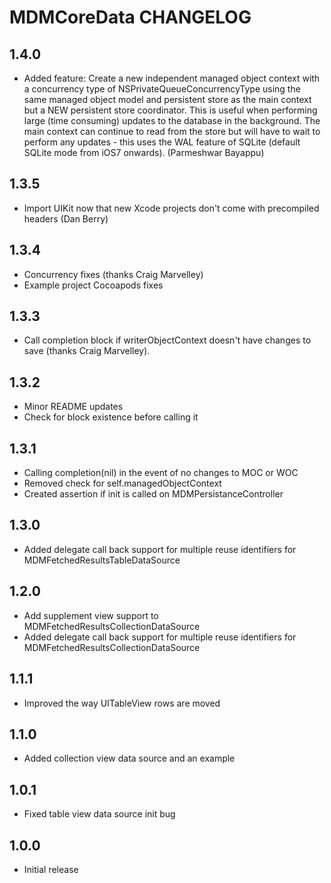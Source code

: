# MDMCoreData CHANGELOG

## 1.4.0
* Added feature: Create a new independent managed object context with a concurrency type of
NSPrivateQueueConcurrencyType using the same managed object model and persistent store as
the main context but a NEW persistent store coordinator. This is useful when performing
large (time consuming) updates to the database in the background. The main context can
continue to read from the store but will have to wait to perform any updates - this uses
the WAL feature of SQLite (default SQLite mode from iOS7 onwards). (Parmeshwar Bayappu)

## 1.3.5
* Import UIKit now that new Xcode projects don't come with precompiled headers (Dan Berry)

## 1.3.4
* Concurrency fixes (thanks Craig Marvelley)
* Example project Cocoapods fixes

## 1.3.3
* Call completion block if writerObjectContext doesn't have changes to save (thanks Craig Marvelley).

## 1.3.2
* Minor README updates
* Check for block existence before calling it

## 1.3.1
* Calling completion(nil) in the event of no changes to MOC or WOC
* Removed check for self.managedObjectContext
* Created assertion if init is called on MDMPersistanceController

## 1.3.0
* Added delegate call back support for multiple reuse identifiers for MDMFetchedResultsTableDataSource

## 1.2.0
* Add supplement view support to MDMFetchedResultsCollectionDataSource
* Added delegate call back support for multiple reuse identifiers for MDMFetchedResultsCollectionDataSource

## 1.1.1
* Improved the way UITableView rows are moved

## 1.1.0
* Added collection view data source and an example

## 1.0.1
* Fixed table view data source init bug

## 1.0.0
* Initial release
